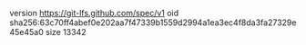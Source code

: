 version https://git-lfs.github.com/spec/v1
oid sha256:63c70ff4abef0e202aa7f47339b1559d2994a1ea3ec4f8da3fa27329e45e45a0
size 13342
